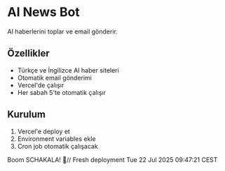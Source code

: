 # AI News Bot

AI haberlerini toplar ve email gönderir.

## Özellikler
- Türkçe ve İngilizce AI haber siteleri
- Otomatik email gönderimi
- Vercel'de çalışır
- Her sabah 5'te otomatik çalışır

## Kurulum
1. Vercel'e deploy et
2. Environment variables ekle
3. Cron job otomatik çalışacak

Boom SCHAKALA! 🚀// Fresh deployment Tue 22 Jul 2025 09:47:21 CEST
